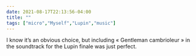 ```yaml
---
date: 2021-08-17T22:13:56-04:00
title: ""
tags: ["micro","Myself","Lupin","music"]
---
```

I know it’s an obvious choice, but including « Gentleman cambrioleur » in the soundtrack for the Lupin finale was just perfect.
